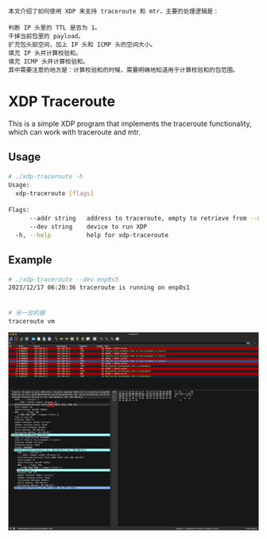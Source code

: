 ```
本文介绍了如何使用 XDP 来支持 traceroute 和 mtr，主要的处理逻辑是：

判断 IP 头里的 TTL 是否为 1。
干掉当前包里的 payload。
扩充包头部空间，加上 IP 头和 ICMP 头的空间大小。      
填充 IP 头并计算校验和。
填充 ICMP 头并计算校验和。
其中需要注意的地方是：计算校验和的时候，需要明确地知道用于计算校验和的包范围。
```

# XDP Traceroute

This is a simple XDP program that implements the traceroute functionality, which
can work with traceroute and mtr.

## Usage

```bash
# ./xdp-traceroute -h
Usage:
  xdp-traceroute [flags]

Flags:
      --addr string   address to traceroute, empty to retrieve from --dev
      --dev string    device to run XDP
  -h, --help          help for xdp-traceroute
```

## Example

```bash
# ./xdp-traceroute --dev enp0s5
2023/12/17 06:20:36 traceroute is running on enp0s1


# 另一台机器
traceroute vm
```

![xdp-traceroute](./xdp-traceroute-wireshark.png)
